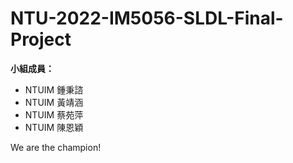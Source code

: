 # NTU-2022-IM5056-SLDL-Final-Project

**小組成員：**
* NTUIM 鍾秉諮
* NTUIM 黃靖涵
* NTUIM 蔡苑萍
* NTUIM 陳恩穎

We are the champion!
